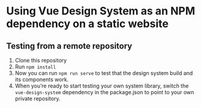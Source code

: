 # Using Vue Design System as an NPM dependency on a static website

## Testing from a remote repository

1. Clone this repository
2. Run `npm install`
3. Now you can run `npm run serve` to test that the design system build and its components work.
4. When you’re ready to start testing your own system library, switch the `vue-design-system` dependency in the package.json to point to your own private repository.
